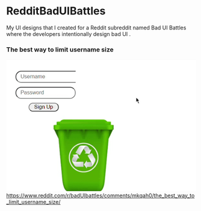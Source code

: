 # RedditBadUIBattles
My UI designs that I created for a Reddit subreddit named Bad UI Battles where the developers intentionally design bad UI .

### The best way to limit username size

![](./LimitUsernameSize/limitUsernameSize.gif)
https://www.reddit.com/r/badUIbattles/comments/mkqah0/the_best_way_to_limit_username_size/

